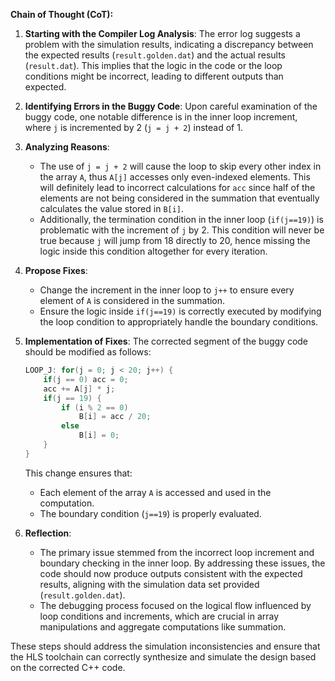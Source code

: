 **Chain of Thought (CoT):**

1. **Starting with the Compiler Log Analysis**:
   The error log suggests a problem with the simulation results, indicating a discrepancy between the expected results (`result.golden.dat`) and the actual results (`result.dat`). This implies that the logic in the code or the loop conditions might be incorrect, leading to different outputs than expected.

2. **Identifying Errors in the Buggy Code**:
   Upon careful examination of the buggy code, one notable difference is in the inner loop increment, where `j` is incremented by 2 (`j = j + 2`) instead of 1.

3. **Analyzing Reasons**:
   - The use of `j = j + 2` will cause the loop to skip every other index in the array `A`, thus `A[j]` accesses only even-indexed elements. This will definitely lead to incorrect calculations for `acc` since half of the elements are not being considered in the summation that eventually calculates the value stored in `B[i]`.
   - Additionally, the termination condition in the inner loop (`if(j==19)`) is problematic with the increment of `j` by 2. This condition will never be true because `j` will jump from 18 directly to 20, hence missing the logic inside this condition altogether for every iteration.

4. **Propose Fixes**:
   - Change the increment in the inner loop to `j++` to ensure every element of `A` is considered in the summation.
   - Ensure the logic inside `if(j==19)` is correctly executed by modifying the loop condition to appropriately handle the boundary conditions.

5. **Implementation of Fixes**:
   The corrected segment of the buggy code should be modified as follows:
   ```cpp
   LOOP_J: for(j = 0; j < 20; j++) {
       if(j == 0) acc = 0;
       acc += A[j] * j;
       if(j == 19) {
           if (i % 2 == 0)
               B[i] = acc / 20;
           else
               B[i] = 0;
       }
   }
   ```
   This change ensures that:
   - Each element of the array `A` is accessed and used in the computation.
   - The boundary condition (`j==19`) is properly evaluated.

6. **Reflection**:
   - The primary issue stemmed from the incorrect loop increment and boundary checking in the inner loop. By addressing these issues, the code should now produce outputs consistent with the expected results, aligning with the simulation data set provided (`result.golden.dat`).
   - The debugging process focused on the logical flow influenced by loop conditions and increments, which are crucial in array manipulations and aggregate computations like summation.

These steps should address the simulation inconsistencies and ensure that the HLS toolchain can correctly synthesize and simulate the design based on the corrected C++ code.